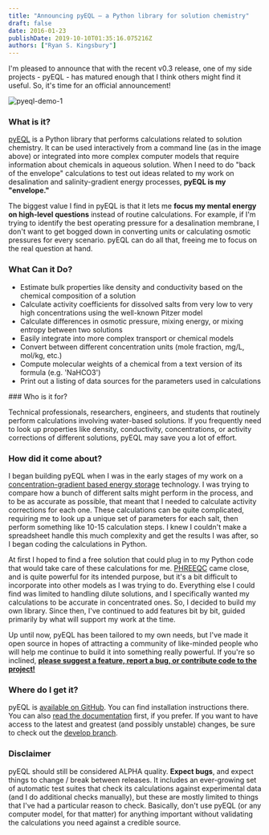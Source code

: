 ```yaml
---
title: "Announcing pyEQL – a Python library for solution chemistry"
draft: false
date: 2016-01-23
publishDate: 2019-10-10T01:35:16.075216Z
authors: ["Ryan S. Kingsbury"]
---
```


I'm pleased to announce that with the recent v0.3 release, one of my side projects - pyEQL - has matured enough that I think others might find it useful. So, it's time for an official announcement!

![pyeql-demo-1](/content/images/2017/10/pyeql-demo-1.png)

### What is it?
<a href="https://github.com/rkingsbury/pyEQL">pyEQL</a> is a Python library that performs calculations related to solution chemistry. It can be used interactively from a command line (as in the image above) or integrated into more complex computer models that require information about chemicals in aqueous solution. When I need to do "back of the envelope" calculations to test out ideas related to my work on desalination and salinity-gradient energy processes, <strong>pyEQL is my "envelope."</strong>

The biggest value I find in pyEQL is that it lets me <strong>focus my mental energy on high-level questions</strong> instead of routine calculations. For example, if I'm trying to identify the best operating pressure for a desalination membrane, I don't want to get bogged down in converting units or calculating osmotic pressures for every scenario. pyEQL can do all that, freeing me to focus on the real question at hand.

### What Can it Do?
<ul>
 	<li>Estimate bulk properties like density and conductivity based on the chemical composition of a solution</li>
 	<li>Calculate activity coefficients for dissolved salts from very low to very high concentrations using the well-known Pitzer model</li>
 	<li>Calculate differences in osmotic pressure, mixing energy, or mixing entropy between two solutions</li>
 	<li>Easily integrate into more complex transport or chemical models</li>
 	<li>Convert between different concentration units (mole fraction, mg/L, mol/kg, etc.)</li>
 	<li>Compute molecular weights of a chemical from a text version of its formula (e.g. 'NaHCO3')</li>
 	<li>Print out a listing of data sources for the parameters used in calculations</li>
</ul>
### Who is it for?

Technical professionals, researchers, engineers, and students that routinely perform calculations involving water-based solutions. If you frequently need to look up properties like density, conductivity, concentrations, or activity corrections of different solutions, pyEQL may save you a lot of effort.

### How did it come about?

I began building pyEQL when I was in the early stages of my work on a <a href="http://www.sciencedirect.com/science/article/pii/S0376738815300181">concentration-gradient based energy storage</a> technology. I was trying to compare how a bunch of different salts might perform in the process, and to be as accurate as possible, that meant that I needed to calculate activity corrections for each one. These calculations can be quite complicated, requiring me to look up a unique set of parameters for each salt, then perform something like 10-15 calculation steps. I knew I couldn't make a spreadsheet handle this much complexity and get the results I was after, so I began coding the calculations in Python.

At first I hoped to find a free solution that could plug in to my Python code that would take care of these calculations for me. <a href="http://wwwbrr.cr.usgs.gov/projects/GWC_coupled/phreeqc/">PHREEQC</a> came close, and is quite powerful for its intended purpose, but it's a bit difficult to incorporate into other models as I was trying to do. Everything else I could find was limited to handling dilute solutions, and I specifically wanted my calculations to be accurate in concentrated ones. So, I decided to build my own library. Since then, I've continued to add features bit by bit, guided primarily by what will support my work at the time.

Up until now, pyEQL has been tailored to my own needs, but I've made it open source in hopes of attracting a community of like-minded people who will help me continue to build it into something really powerful. If you're so inclined, <strong><a href="https://github.com/rkingsbury/pyEQL/issues">please suggest a feature, report a bug, or contribute code to the project!</a></strong>

### Where do I get it?
pyEQL is <a href="https://github.com/rkingsbury/pyEQL">available on GitHub</a>. You can find installation instructions there. You can also <a href="https://pyeql.readthedocs.org/en/latest/">read the documentation</a> first, if you prefer. If you want to have access to the latest and greatest (and possibly unstable) changes, be sure to check out the <a href="https://github.com/rkingsbury/pyEQL/tree/develop/pyEQL">develop branch</a>.

### Disclaimer
pyEQL should still be considered ALPHA quality. <strong>Expect bugs</strong>, and expect things to change / break between releases. It includes an ever-growing set of automatic test suites that check its calculations against experimental data (and I do additional checks manually), but these are mostly limited to things that I've had a particular reason to check. Basically, don't use pyEQL (or any computer model, for that matter) for anything important without validating the calculations you need against a credible source.
